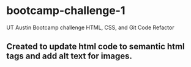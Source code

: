 # bootcamp-challenge-1
UT Austin Bootcamp challenge HTML, CSS, and Git Code Refactor

## Created to update html code to semantic html tags and add alt text for images.

